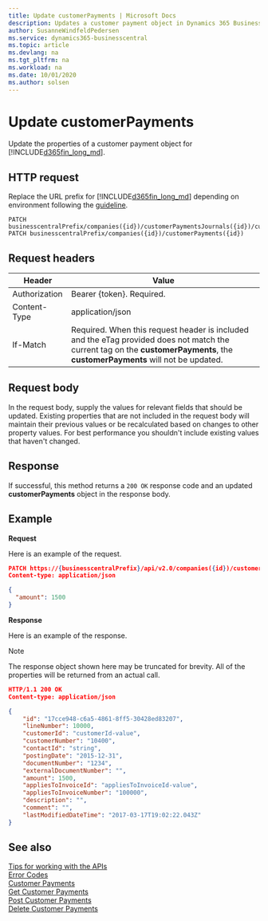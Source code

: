 ```yaml
---
title: Update customerPayments | Microsoft Docs
description: Updates a customer payment object in Dynamics 365 Business Central.
author: SusanneWindfeldPedersen
ms.service: dynamics365-businesscentral
ms.topic: article
ms.devlang: na
ms.tgt_pltfrm: na
ms.workload: na
ms.date: 10/01/2020
ms.author: solsen
---
```


# Update customerPayments
Update the properties of a customer payment object for [!INCLUDE[d365fin_long_md](../../includes/d365fin_long_md.md)].

## HTTP request
Replace the URL prefix for [!INCLUDE[d365fin_long_md](../../includes/d365fin_long_md.md)] depending on environment following the [guideline](../../v2.0/endpoints-apis-for-dynamics.md).

```
PATCH businesscentralPrefix/companies({id})/customerPaymentsJournals({id})/customerPayments({id})
PATCH businesscentralPrefix/companies({id})/customerPayments({id})
```

## Request headers

|Header        |Value                    |
|--------------|-------------------------|
|Authorization |Bearer {token}. Required.|
|Content-Type  |application/json         |
|If-Match      |Required. When this request header is included and the eTag provided does not match the current tag on the **customerPayments**, the **customerPayments** will not be updated.    |

## Request body
In the request body, supply the values for relevant fields that should be updated. Existing properties that are not included in the request body will maintain their previous values or be recalculated based on changes to other property values. For best performance you shouldn't include existing values that haven't changed.

## Response
If successful, this method returns a ```200 OK``` response code and an updated **customerPayments** object in the response body.

## Example

**Request**

Here is an example of the request.
```json
PATCH https://{businesscentralPrefix}/api/v2.0/companies({id})/customerPaymentsJournals({id})/customerPayments({id})
Content-type: application/json

{
  "amount": 1500
}
```

**Response**

Here is an example of the response. 

> [!NOTE]  
>   The response object shown here may be truncated for brevity. All of the properties will be returned from an actual call.

```json
HTTP/1.1 200 OK
Content-type: application/json

{
    "id": "17cce948-c6a5-4861-8ff5-30428ed83207",
    "lineNumber": 10000,
    "customerId": "customerId-value",
    "customerNumber": "10400",
    "contactId": "string",
    "postingDate": "2015-12-31",
    "documentNumber": "1234",
    "externalDocumentNumber": "",
    "amount": 1500,
    "appliesToInvoiceId": "appliesToInvoiceId-value",
    "appliesToInvoiceNumber": "100000",
    "description": "",
    "comment": "",
    "lastModifiedDateTime": "2017-03-17T19:02:22.043Z"
}
```
## See also
[Tips for working with the APIs](/dynamics365/business-central/dev-itpro/developer/devenv-connect-apps-tips)  
[Error Codes](../dynamics_error_codes.md)  
[Customer Payments](../resources/dynamics_customerpayment.md)  
[Get Customer Payments](dynamics_customerpayment_get.md)  
[Post Customer Payments](dynamics_create_customerpayment.md)  
[Delete Customer Payments](dynamics_customerpayment_delete.md)  